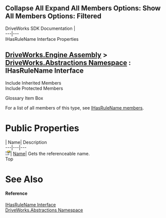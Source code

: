Collapse All Expand All Members Options: Show All  Members Options: Filtered   
---  
DriveWorks SDK Documentation  |   
---|---  
IHasRuleName Interface Properties   
  
[DriveWorks.Engine Assembly](topic2156.md) > [DriveWorks.Abstractions Namespace](topic5939.md) : IHasRuleName Interface  
---  
  
Include Inherited Members    
Include Protected Members    


Glossary Item Box

For a list of all members of this type, see [IHasRuleName members](topic5964.md).

# Public Properties

| Name| Description  
---|---|---  
![ Property](dotnetimages/Property.gif)| [Name](topic5968.md)| Gets the referenceable name.   
Top

# See Also

#### Reference

[IHasRuleName Interface](topic5963.md)   
[DriveWorks.Abstractions Namespace](topic5939.md)


